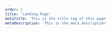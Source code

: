 ```yaml
---
order: 1
title: 'Landing Page'
metaTitle: 'This is the title tag of this page'
metaDescription: 'This is the meta description'
---
```

